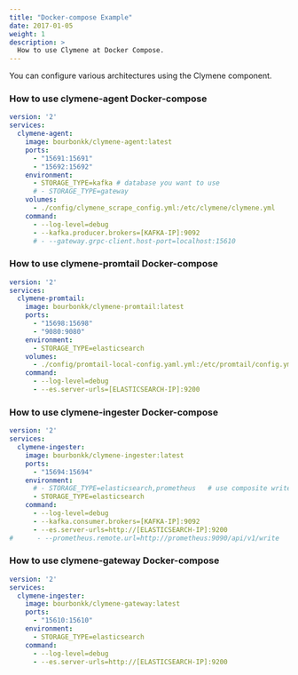 ```yaml
---
title: "Docker-compose Example"
date: 2017-01-05
weight: 1
description: >
  How to use Clymene at Docker Compose.
---
```


You can configure various architectures using the Clymene component.

### How to use clymene-agent Docker-compose
```yaml
version: '2'
services:
  clymene-agent:
    image: bourbonkk/clymene-agent:latest
    ports:
      - "15691:15691"
      - "15692:15692"
    environment:
      - STORAGE_TYPE=kafka # database you want to use
      # - STORAGE_TYPE=gateway
    volumes:
      - ./config/clymene_scrape_config.yml:/etc/clymene/clymene.yml
    command:
      - --log-level=debug
      - --kafka.producer.brokers=[KAFKA-IP]:9092
      # - --gateway.grpc-client.host-port=localhost:15610
```

### How to use clymene-promtail Docker-compose
```yaml
version: '2'
services:
  clymene-promtail:
    image: bourbonkk/clymene-promtail:latest
    ports:
      - "15698:15698"
      - "9080:9080"
    environment:
      - STORAGE_TYPE=elasticsearch
    volumes:
      - ./config/promtail-local-config.yaml.yml:/etc/promtail/config.yml
    command:
      - --log-level=debug
      - --es.server-urls=[ELASTICSEARCH-IP]:9200
```

### How to use clymene-ingester Docker-compose
```yaml
version: '2'
services:
  clymene-ingester:
    image: bourbonkk/clymene-ingester:latest
    ports:
      - "15694:15694"
    environment:
      # - STORAGE_TYPE=elasticsearch,prometheus   # use composite writer
      - STORAGE_TYPE=elasticsearch
    command:
      - --log-level=debug
      - --kafka.consumer.brokers=[KAFKA-IP]:9092
      - --es.server-urls=http://[ELASTICSEARCH-IP]:9200
#      - --prometheus.remote.url=http://prometheus:9090/api/v1/write
```


### How to use clymene-gateway Docker-compose
```yaml
version: '2'
services:
  clymene-ingester:
    image: bourbonkk/clymene-gateway:latest
    ports:
      - "15610:15610"
    environment:
      - STORAGE_TYPE=elasticsearch
    command:
      - --log-level=debug
      - --es.server-urls=http://[ELASTICSEARCH-IP]:9200
```
